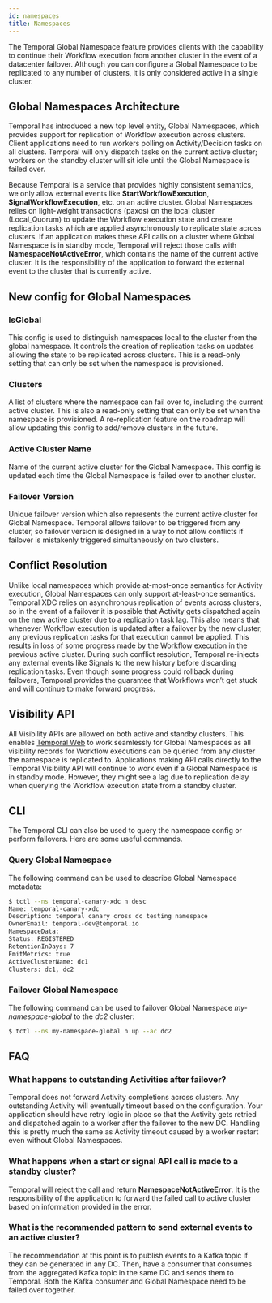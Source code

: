 ```yaml
---
id: namespaces
title: Namespaces
---
```


The Temporal Global Namespace feature provides clients with the capability to continue their Workflow execution from another
cluster in the event of a datacenter failover. Although you can configure a Global Namespace to be replicated to any number of
clusters, it is only considered active in a single cluster.

## Global Namespaces Architecture
Temporal has introduced a new top level entity, Global Namespaces, which provides support for replication of Workflow
execution across clusters. Client applications need to run workers polling on Activity/Decision tasks on all clusters.
Temporal will only dispatch tasks on the current active cluster; workers on the standby cluster will sit idle
until the Global Namespace is failed over.

Because Temporal is a service that provides highly consistent semantics, we only allow external events like
**StartWorkflowExecution**, **SignalWorkflowExecution**, etc. on an active cluster. Global Namespaces relies on light-weight
transactions (paxos) on the local cluster (Local_Quorum) to update the Workflow execution state and create replication
tasks which are applied asynchronously to replicate state across clusters. If an application makes these API calls on a
cluster where Global Namespace is in standby mode, Temporal will reject those calls with **NamespaceNotActiveError**, which
contains the name of the current active cluster. It is the responsibility of the application to forward the external
event to the cluster that is currently active.

## New config for Global Namespaces

### IsGlobal
This config is used to distinguish namespaces local to the cluster from the global namespace. It controls the creation of
replication tasks on updates allowing the state to be replicated across clusters. This is a read-only setting that can
only be set when the namespace is provisioned.

### Clusters
A list of clusters where the namespace can fail over to, including the current active cluster.
This is also a read-only setting that can only be set when the namespace is provisioned. A re-replication feature on the
roadmap will allow updating this config to add/remove clusters in the future.

### Active Cluster Name
Name of the current active cluster for the Global Namespace. This config is updated each time the Global Namespace is failed over to
another cluster.

### Failover Version
Unique failover version which also represents the current active cluster for Global Namespace. Temporal allows failover to
be triggered from any cluster, so failover version is designed in a way to not allow conflicts if failover is mistakenly
triggered simultaneously on two clusters.

## Conflict Resolution
Unlike local namespaces which provide at-most-once semantics for Activity execution, Global Namespaces can only support at-least-once
semantics. Temporal XDC relies on asynchronous replication of events across clusters, so in the event of a failover
it is possible that Activity gets dispatched again on the new active cluster due to a replication task lag. This also
means that whenever Workflow execution is updated after a failover by the new cluster, any previous replication tasks
for that execution cannot be applied. This results in loss of some progress made by the Workflow execution in the
previous active cluster. During such conflict resolution, Temporal re-injects any external events like Signals to the
new history before discarding replication tasks. Even though some progress could rollback during failovers, Temporal
provides the guarantee that Workflows won’t get stuck and will continue to make forward progress.

## Visibility API
All Visibility APIs are allowed on both active and standby clusters. This enables
[Temporal Web](https://github.com/temporalio/temporal-web) to work seamlessly for Global Namespaces as all visibility records for
Workflow executions can be queried from any cluster the namespace is replicated to. Applications making API calls directly
to the Temporal Visibility API will continue to work even if a Global Namespace is in standby mode. However, they might see
a lag due to replication delay when querying the Workflow execution state from a standby cluster.

## CLI
The Temporal CLI can also be used to query the namespace config or perform failovers. Here are some useful commands.

### Query Global Namespace
The following command can be used to describe Global Namespace metadata:

```bash
$ tctl --ns temporal-canary-xdc n desc
Name: temporal-canary-xdc
Description: temporal canary cross dc testing namespace
OwnerEmail: temporal-dev@temporal.io
NamespaceData:
Status: REGISTERED
RetentionInDays: 7
EmitMetrics: true
ActiveClusterName: dc1
Clusters: dc1, dc2
```

### Failover Global Namespace
The following command can be used to failover Global Namespace *my-namespace-global* to the *dc2* cluster:

```bash
$ tctl --ns my-namespace-global n up --ac dc2
```

## FAQ

### What happens to outstanding Activities after failover?
Temporal does not forward Activity completions across clusters. Any outstanding Activity will eventually timeout based
on the configuration. Your application should have retry logic in place so that the Activity gets retried and dispatched
again to a worker after the failover to the new DC. Handling this is pretty much the same as Activity timeout caused by
a worker restart even without Global Namespaces.

### What happens when a start or signal API call is made to a standby cluster?
Temporal will reject the call and return **NamespaceNotActiveError**. It is the responsibility of the application to forward
the failed call to active cluster based on information provided in the error.

### What is the recommended pattern to send external events to an active cluster?
The recommendation at this point is to publish events to a Kafka topic if they can be generated in any DC.
Then, have a consumer that consumes from the aggregated Kafka topic in the same DC and sends them to Temporal. Both the
Kafka consumer and Global Namespace need to be failed over together.
